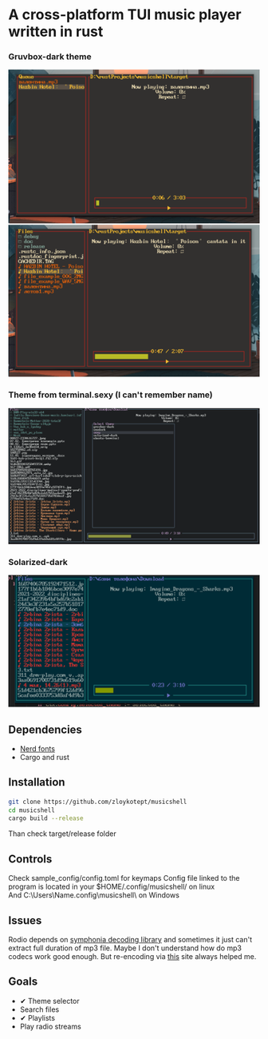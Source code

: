 # A cross-platform TUI music player written in rust
### Gruvbox-dark theme
![ssaddsf](Screenshot_2.png)
![sadfdsfsdf213213](Screenshot_1.png)
### Theme from terminal.sexy (I can't remember name)
![sadfdsfsdf213213](Screenshot_3.png)
### Solarized-dark
![sadfdsfsdf213213](Screenshot_4.png)
## Dependencies
* [Nerd fonts](https://www.nerdfonts.com/font-downloads)
* Cargo and rust
## Installation
```sh
git clone https://github.com/zloykotept/musicshell
cd musicshell
cargo build --release
```
Than check target/release folder
## Controls
Check sample_config/config.toml for keymaps
Config file linked to the program is located in your $HOME/.config/musicshell/ on linux  
And C:\Users\Name\.config\musicshell\ on Windows
## Issues
Rodio depends on [symphonia decoding library](https://github.com/pdeljanov/Symphonia) and sometimes it just can't extract full duration of mp3 file. Maybe I don't understand how do mp3 codecs work good enough. But re-encoding via [this](https://online-audio-converter.com) site always helped me.
## Goals
* ✔ Theme selector
* Search files
* ✔ Playlists
* Play radio streams
